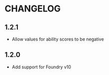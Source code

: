# CHANGELOG

## 1.2.1

- Allow values for ability scores to be negative

## 1.2.0

- Add support for Foundry v10